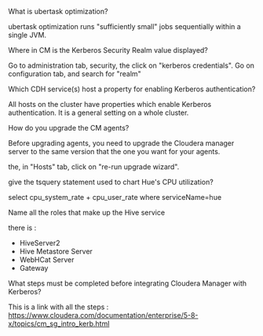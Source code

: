 What is ubertask optimization?

ubertask optimization  runs "sufficiently small" jobs sequentially within a single JVM. 


Where in CM is the Kerberos Security Realm value displayed?

Go to administration tab, security, the click on "kerberos credentials". Go on configuration tab, and search for "realm"

Which CDH service(s) host a property for enabling Kerberos authentication?

All hosts on the cluster have properties which enable Kerberos authentication. It is a general setting on a whole cluster.

How do you upgrade the CM agents?

Before upgrading agents, you need to upgrade the Cloudera manager server to the same version that the one you want for your agents.

the, in "Hosts" tab, click on "re-run upgrade wizard".

give the tsquery statement used to chart Hue's CPU utilization?

	
select cpu_system_rate + cpu_user_rate where  serviceName=hue


Name all the roles that make up the Hive service


there is :
- HiveServer2
- Hive Metastore Server
- WebHCat Server
- Gateway


What steps must be completed before integrating Cloudera Manager with Kerberos?

This is a link with all the steps :
https://www.cloudera.com/documentation/enterprise/5-8-x/topics/cm_sg_intro_kerb.html